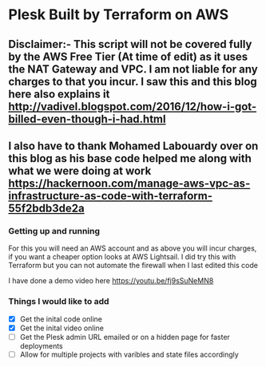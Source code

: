 # Plesk Built by Terraform on AWS
## Disclaimer:- This script will not be covered fully by the AWS Free Tier (At time of edit) as it uses the NAT Gateway and VPC. I am not liable for any charges to that you incur. I saw this and this blog here also explains it http://vadivel.blogspot.com/2016/12/how-i-got-billed-even-though-i-had.html
## I also have to thank Mohamed Labouardy over on this blog as his base code helped me along with what we were doing at work https://hackernoon.com/manage-aws-vpc-as-infrastructure-as-code-with-terraform-55f2bdb3de2a

### Getting up and running
For this you will need an AWS account and as above you will incur charges, if you want a cheaper option looks at AWS Lightsail. I did try this with Terraform but you can not automate the firewall when I last edited this code 

I have done a demo video here https://youtu.be/fj9sSuNeMN8

### Things I would like to add
- [X] Get the inital code online
- [X] Get the inital video online
- [ ] Get the Plesk admin URL emailed or on a hidden page for faster deployments
- [ ] Allow for multiple projects with varibles and state files accordingly 
